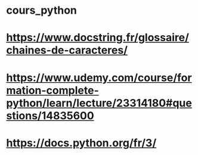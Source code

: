 # cours_python

# https://www.docstring.fr/glossaire/chaines-de-caracteres/

# https://www.udemy.com/course/formation-complete-python/learn/lecture/23314180#questions/14835600

# https://docs.python.org/fr/3/
